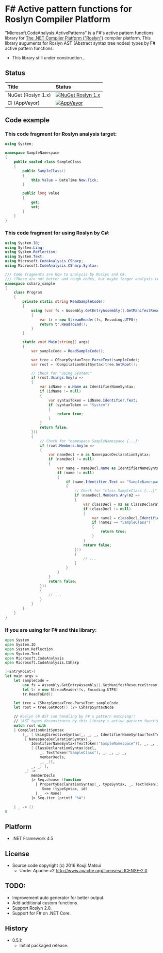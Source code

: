 # F# Active pattern functions for Roslyn Compiler Platform

"Microsoft.CodeAnalysis.ActivePatterns" is a F#'s active pattern functions library for [The .NET Compiler Platform ("Roslyn")](https://github.com/dotnet/roslyn) compiler platform.
This library auguments for Roslyn AST (Abstract syntax tree nodes) types by F# active pattern functions.

* This library still under construction...

## Status

| Title | Status |
|:----|:----|
| NuGet (Roslyn 1.x) | [![NuGet Roslyn 1.x](https://img.shields.io/nuget/v/Microsoft.CodeAnalysis.ActivePatterns.svg?style=flat)](https://www.nuget.org/packages/Microsoft.CodeAnalysis.ActivePatterns) |
| CI (AppVeyor) | [![AppVeyor](https://img.shields.io/appveyor/ci/kekyo/Microsoft.CodeAnalysis.ActivePatterns/master.svg)](https://ci.appveyor.com/project/kekyo/Microsoft.CodeAnalysis.ActivePatterns) |

## Code example

### This code fragment for Roslyn analysis target:

```csharp
using System;

namespace SampleNamespace
{
    public sealed class SampleClass
    {
        public SampleClass()
        {
            this.Value = DateTime.Now.Tick;
        }

        public long Value
        {
            get;
            set;
        }
    }
}
```

### This code fragment for using Roslyn by C#:

```csharp
using System.IO;
using System.Linq;
using System.Reflection;
using System.Text;
using Microsoft.CodeAnalysis.CSharp;
using Microsoft.CodeAnalysis.CSharp.Syntax;

/// Code fragments are how to analysis by Roslyn and C#.
/// (These are not better and rough codes, but maybe longer analysis codes by using C#...)
namespace csharp_sample
{
    class Program
    {
        private static string ReadSampleCode()
        {
            using (var fs = Assembly.GetEntryAssembly().GetManifestResourceStream("csharp_sample.Sample.cs"))
            {
                var tr = new StreamReader(fs, Encoding.UTF8);
                return tr.ReadToEnd();
            }
        }

        static void Main(string[] args)
        {
            var sampleCode = ReadSampleCode();

            var tree = CSharpSyntaxTree.ParseText(sampleCode);
            var root = (CompilationUnitSyntax)tree.GetRoot();

            // Check for "using System;"
            if (root.Usings.Any(u =>
            {
                var idName = u.Name as IdentifierNameSyntax;
                if (idName != null)
                {
                    var syntaxToken = idName.Identifier.Text;
                    if (syntaxToken == "System")
                    {
                        return true;
                    }
                }
                return false;
            }))
            {
                // Check for "namespace SampleNamespace {...}"
                if (root.Members.Any(m =>
                {
                    var nameDecl = m as NamespaceDeclarationSyntax;
                    if (nameDecl != null)
                    {
                        var name = nameDecl.Name as IdentifierNameSyntax;
                        if (name != null)
                        {
                            if (name.Identifier.Text == "SampleNamespace")
                            {
                                // Check for "class SampleClass {...}"
                                if (nameDecl.Members.Any(m2 =>
                                {
                                    var classDecl = m2 as ClassDeclarationSyntax;
                                    if (classDecl != null)
                                    {
                                        var name2 = classDecl.Identifier.Text;
                                        if (name2 == "SampleClass")
                                        {
                                            return true;
                                        }
                                    }
                                    return false;
                                }))
                                {
                                    // ...
                                }
                            }
                        }
                    }
                    return false;
                }))
                {
                    // ...
                }
            }
        }
    }
}
```

### If you are using for F# and this library:

```fsharp
open System
open System.IO
open System.Reflection
open System.Text
open Microsoft.CodeAnalysis
open Microsoft.CodeAnalysis.CSharp

[<EntryPoint>]
let main argv =
    let sampleCode =
        use fs = Assembly.GetEntryAssembly().GetManifestResourceStream "Sample.cs"
        let tr = new StreamReader(fs, Encoding.UTF8)
        tr.ReadToEnd()

    let tree = CSharpSyntaxTree.ParseText sampleCode
    let root = tree.GetRoot() :?> CSharpSyntaxNode
        
    // Roslyn C# AST can handling by F#'s pattern matching!!
    // (AST types deconstructs by this library's active pattern functions.)
    match root with
    | CompilationUnitSyntax
        (_, [ UsingDirectiveSyntax(_, _, _, IdentifierNameSyntax(TextToken("System")), _)], _,
         [ NamespaceDeclarationSyntax(_,
            IdentifierNameSyntax(TextToken("SampleNamespace")), _, _, _,
            [ ClassDeclarationSyntax(decl,
                _, TextToken("SampleClass"), _, _, _, _,
                memberDecls,
                _, _)],
            _, _) ],
         _) ->
            memberDecls
            |> Seq.choose (function
              | PropertyDeclarationSyntax(_, typeSyntax, _, TextToken(id), _, _, _, _) ->
                 Some (typeSyntax, id)
              | _ -> None)
            |> Seq.iter (printf "%A")
            
    | _ -> ()
0
```

## Platform
* .NET Framework 4.5

## License
* Source code copyright (c) 2016 Kouji Matsui
  * Under Apache v2 http://www.apache.org/licenses/LICENSE-2.0

## TODO:
* Improvement auto generator for better output.
* Add additional custom functions.
* Support Roslyn 2.0.
* Support for F# on .NET Core.

## History
* 0.5.1:
  * Initial packaged release.
